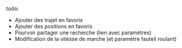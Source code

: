 todo:
- Ajouter des trajet en favoris
- Ajouter des positions en favoris
- Pourvoir partager une recherche (lien avec paramètres)
- Modification de la vitesse de marche (et paramètre fauteil roulant)